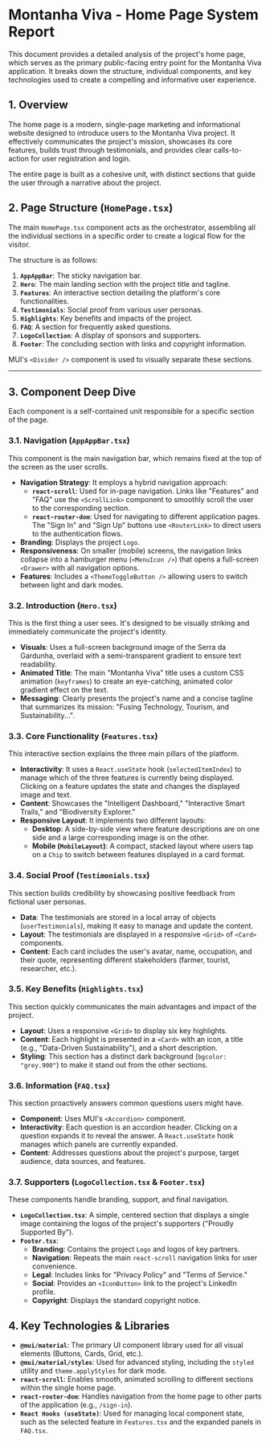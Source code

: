 # Montanha Viva - Home Page System Report

This document provides a detailed analysis of the project's home page, which serves as the primary public-facing entry point for the Montanha Viva application. It breaks down the structure, individual components, and key technologies used to create a compelling and informative user experience.

## 1. Overview

The home page is a modern, single-page marketing and informational website designed to introduce users to the Montanha Viva project. It effectively communicates the project's mission, showcases its core features, builds trust through testimonials, and provides clear calls-to-action for user registration and login.

The entire page is built as a cohesive unit, with distinct sections that guide the user through a narrative about the project.

## 2. Page Structure (`HomePage.tsx`)

The main `HomePage.tsx` component acts as the orchestrator, assembling all the individual sections in a specific order to create a logical flow for the visitor.

The structure is as follows:
1.  **`AppAppBar`**: The sticky navigation bar.
2.  **`Hero`**: The main landing section with the project title and tagline.
3.  **`Features`**: An interactive section detailing the platform's core functionalities.
4.  **`Testimonials`**: Social proof from various user personas.
5.  **`Highlights`**: Key benefits and impacts of the project.
6.  **`FAQ`**: A section for frequently asked questions.
7.  **`LogoCollection`**: A display of sponsors and supporters.
8.  **`Footer`**: The concluding section with links and copyright information.

MUI's `<Divider />` component is used to visually separate these sections.

---

## 3. Component Deep Dive

Each component is a self-contained unit responsible for a specific section of the page.

### 3.1. Navigation (`AppAppBar.tsx`)

This component is the main navigation bar, which remains fixed at the top of the screen as the user scrolls.

-   **Navigation Strategy**: It employs a hybrid navigation approach:
    -   **`react-scroll`**: Used for in-page navigation. Links like "Features" and "FAQ" use the `<ScrollLink>` component to smoothly scroll the user to the corresponding section.
    -   **`react-router-dom`**: Used for navigating to different application pages. The "Sign In" and "Sign Up" buttons use `<RouterLink>` to direct users to the authentication flows.
-   **Branding**: Displays the project `Logo`.
-   **Responsiveness**: On smaller (mobile) screens, the navigation links collapse into a hamburger menu (`<MenuIcon />`) that opens a full-screen `<Drawer>` with all navigation options.
-   **Features**: Includes a `<ThemeToggleButton />` allowing users to switch between light and dark modes.

### 3.2. Introduction (`Hero.tsx`)

This is the first thing a user sees. It's designed to be visually striking and immediately communicate the project's identity.

-   **Visuals**: Uses a full-screen background image of the Serra da Gardunha, overlaid with a semi-transparent gradient to ensure text readability.
-   **Animated Title**: The main "Montanha Viva" title uses a custom CSS animation (`keyframes`) to create an eye-catching, animated color gradient effect on the text.
-   **Messaging**: Clearly presents the project's name and a concise tagline that summarizes its mission: "Fusing Technology, Tourism, and Sustainability...".

### 3.3. Core Functionality (`Features.tsx`)

This interactive section explains the three main pillars of the platform.

-   **Interactivity**: It uses a `React.useState` hook (`selectedItemIndex`) to manage which of the three features is currently being displayed. Clicking on a feature updates the state and changes the displayed image and text.
-   **Content**: Showcases the "Intelligent Dashboard," "Interactive Smart Trails," and "Biodiversity Explorer."
-   **Responsive Layout**: It implements two different layouts:
    -   **Desktop**: A side-by-side view where feature descriptions are on one side and a large corresponding image is on the other.
    -   **Mobile (`MobileLayout`)**: A compact, stacked layout where users tap on a `Chip` to switch between features displayed in a card format.

### 3.4. Social Proof (`Testimonials.tsx`)

This section builds credibility by showcasing positive feedback from fictional user personas.

-   **Data**: The testimonials are stored in a local array of objects (`userTestimonials`), making it easy to manage and update the content.
-   **Layout**: The testimonials are displayed in a responsive `<Grid>` of `<Card>` components.
-   **Content**: Each card includes the user's avatar, name, occupation, and their quote, representing different stakeholders (farmer, tourist, researcher, etc.).

### 3.5. Key Benefits (`Highlights.tsx`)

This section quickly communicates the main advantages and impact of the project.

-   **Layout**: Uses a responsive `<Grid>` to display six key highlights.
-   **Content**: Each highlight is presented in a `<Card>` with an icon, a title (e.g., "Data-Driven Sustainability"), and a short description.
-   **Styling**: This section has a distinct dark background (`bgcolor: "grey.900"`) to make it stand out from the other sections.

### 3.6. Information (`FAQ.tsx`)

This section proactively answers common questions users might have.

-   **Component**: Uses MUI's `<Accordion>` component.
-   **Interactivity**: Each question is an accordion header. Clicking on a question expands it to reveal the answer. A `React.useState` hook manages which panels are currently expanded.
-   **Content**: Addresses questions about the project's purpose, target audience, data sources, and features.

### 3.7. Supporters (`LogoCollection.tsx` & `Footer.tsx`)

These components handle branding, support, and final navigation.

-   **`LogoCollection.tsx`**: A simple, centered section that displays a single image containing the logos of the project's supporters ("Proudly Supported By").
-   **`Footer.tsx`**:
    -   **Branding**: Contains the project `Logo` and logos of key partners.
    -   **Navigation**: Repeats the main `react-scroll` navigation links for user convenience.
    -   **Legal**: Includes links for "Privacy Policy" and "Terms of Service."
    -   **Social**: Provides an `<IconButton>` link to the project's LinkedIn profile.
    -   **Copyright**: Displays the standard copyright notice.

## 4. Key Technologies & Libraries

-   **`@mui/material`**: The primary UI component library used for all visual elements (Buttons, Cards, Grid, etc.).
-   **`@mui/material/styles`**: Used for advanced styling, including the `styled` utility and `theme.applyStyles` for dark mode.
-   **`react-scroll`**: Enables smooth, animated scrolling to different sections within the single home page.
-   **`react-router-dom`**: Handles navigation from the home page to other parts of the application (e.g., `/sign-in`).
-   **`React Hooks (useState)`**: Used for managing local component state, such as the selected feature in `Features.tsx` and the expanded panels in `FAQ.tsx`.
